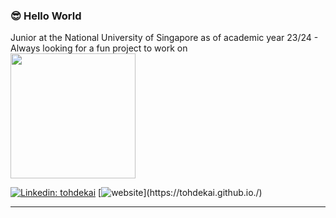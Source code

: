 ### 😎 Hello World 

Junior at the National University of Singapore as of academic year 23/24 - Always looking for a fun project to work on
<br>
<img src="https://media1.giphy.com/media/TiOJrWSTSNj2BxBE0M/giphy.gif?cid=ecf05e475uycga4kyxtfukkg6k4ywm5puypghe444fffwx0p&rid=giphy.gif&ct=s" width="200">

[![Linkedin: tohdekai](https://img.shields.io/badge/-tohdekai-blue?style=flat-square&logo=Linkedin&logoColor=white&link=https://www.linkedin.com/in/tohdekai/)](https://www.linkedin.com/in/tohdekai/)
[![website](https://img.shields.io/badge/Website-46a2f1.svg?&style=flat-square&logo=Google-Chrome&logoColor=white&link=[https://www.eksinyue.com/](https://tohdekai.github.io./))](https://tohdekai.github.io./)

---

